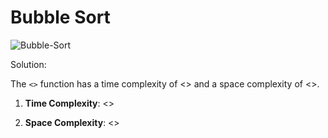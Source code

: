 # Bubble Sort

![Bubble-Sort](https://github.com/aaronespasa/competitive-programming/blob/main/Sorting/001.Bubble-Sort/001.png)

Solution:

The `<>` function has a time complexity of <> and a space complexity of <>.

1. **Time Complexity**: <>

2. **Space Complexity**: <>